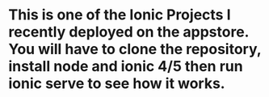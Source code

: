 # This is one of the Ionic Projects I recently deployed on the appstore. You will have to clone the repository, install node and ionic 4/5 then run ionic serve to see how it works.
